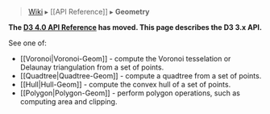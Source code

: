 > [Wiki](Home.md) ▸ [[API Reference]] ▸ **Geometry**

**The [D3 4.0 API Reference](https://github.com/d3/d3/blob/master/API.md) has moved. This page describes the D3 3.x API.**

See one of:

* [[Voronoi|Voronoi-Geom]] - compute the Voronoi tesselation or Delaunay triangulation from a set of points.
* [[Quadtree|Quadtree-Geom]] - compute a quadtree from a set of points.
* [[Hull|Hull-Geom]] - compute the convex hull of a set of points.
* [[Polygon|Polygon-Geom]] - perform polygon operations, such as computing area and clipping.
